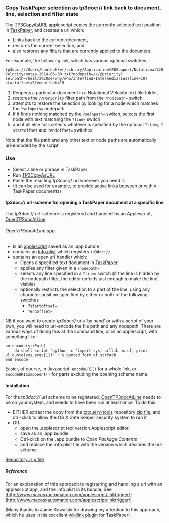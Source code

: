 ### Copy TaskPaper selection as tp3doc:// link back to document, line, selection and filter state

The [TP3CopyAsURL](./TP3CopyAsURL.applescript) applescript copies the currently selected text position in [TaskPaper](http://www.hogbaysoftware.com), and creates a url which:
- Links back to the current document,
- restores the current selection, and: 
- also restores any filters that are currently applied to the document.

For example, the following link, which has various optional switches

`tp3doc:///Users/houthakker/Library/Application%20Support/Notational%20Velocity/notes-2014-06-30.txt?nodepath=///@priority?selnpath=/heil/a%20se/why/who/inte?find=Intermediaries?line=10?startoffset=5?endoffset=19`

1. Reopens a particular document in a Notational Velocity text file folder,
2. restores the `//@priority`  filter path from the `?nodepath=` switch
3. attempts to restore the selection by looking for a node which matches the `?selnpath=` nodepath 
4. if it finds nothing matched by the `?selnpath=` switch, selects the first node with text matching the `?find=` switch
4. and if all else fails selects whatever is specified by the optional `?line=`, `?startoffset` and `?endoffset=` switches

Note that the file path and any other text or node paths are automatically uri-encoded by the script.

### Use
- Select a line or phrase in TaskPaper
- Run [TP3CopyAsURL](./TP3CopyAsURL.applescript)
- Paste the resulting tp3doc:// url wherever you need it.
- (It can be used for example, to provide active links between or within TaskPaper documents)

#### tp3doc:// url-scheme for opening a TaskPaper document at a specific line
The tp3doc:// url-scheme is registered and handled by an Applescript, [OpenTP3docAtLine](./OpenTP3docAtLine.app):

###### OpenTP3docAtLine.app
- Is an [applescript](Source%20and%20info.plist%20for%20OpenTP3docAtLine/OpenTP3docAtLine.applescript) saved as an .app bundle
- contains an [Info.plist](Source%20and%20info.plist%20for%20OpenTP3docAtLine/Info.plist) which registers `tp3doc://`
- contains an open url handler which:
	- Opens a specified text document in [TaskPaper](http://www.hogbaysoftware.com)
	- applies any filter given in a `?nodepath=`
	- selects any line specified in a `?line=` switch
			(if the line is hidden by the nodepath filter, the editor unfolds just enough to make the line visible)
	- optionally restricts the selection to a part of the line, using any character position specified by either or both of the following switches
		- `?startoffset=`
		- `?endoffset=`

NB if you want to create _tp3doc://_ urls ‘by hand’ or with a script of your own, you will need to uri-encode the file path and any nodepath. There are various ways of doing this at the command line, or in an applescript, with something like:

```
on encode(strPath)
	do shell script "python -c 'import sys, urllib as ul; print ul.quote(sys.argv[1])' " & quoted form of strPath
end encode
```

Easier, of course, in Javascript:  `encodeURI()` for a whole link, or `encodeURIComponent()` for parts excluding the opening scheme name.


#### Installation

For the _tp3doc://_ url scheme to be registered, [OpenTP3docAtLine](./OpenTP3docAtLine.app) needs to be on your system, and needs to have been run at least once.
To do this:
- EITHER extract the copy from the [txtquery-tools](https://github.com/RobTrew/txtquery-tools) repository [zip file](https://github.com/RobTrew/txtquery-tools/archive/master.zip), and ctrl-click to allow the OS X Gate Keeper security system to run it
- OR:
	- open the .applescript text version Applescript editor,
	- save as an .app bundle
	- Ctrl-click on the .app bundle to _Open Package Contents_
	- and replace the info.plist file with the version which declares the url-scheme

[Repository .zip file](https://github.com/RobTrew/txtquery-tools/archive/master.zip)
	
##### Reference
For an explanation of this approach to registering and handling a url with an applescript.app, and the info.plist in its bundle,
See [http://www.macosxautomation.com/applescript/linktrigger/](http://www.macosxautomation.com/applescript/linktrigger/)

(Many thanks to Jamie Kowalski for drawing my attention to this approach, which he uses in his excellent [wikilink plugin](https://github.com/jamiekowalski/TaskPaper-extra/blob/master/wikilink.ftplugin/README.md) for TaskPaper)


